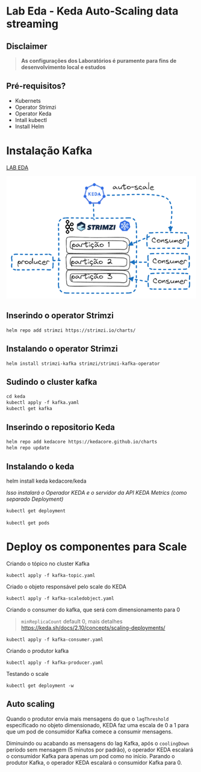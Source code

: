 # Lab Eda - Keda Auto-Scaling data streaming

## Disclaimer
> **As configurações dos Laboratórios é puramente para fins de desenvolvimento local e estudos**
> 


## Pré-requisitos?
* Kubernets
* Operator Strimzi
* Operator Keda
* Intall kubectl
* Install Helm

# Instalação Kafka 

[LAB EDA](lab-eda//README.md)




![Keda](../../content/keda.png)


## Inserindo o operator Strimzi
```
helm repo add strimzi https://strimzi.io/charts/
```

## Instalando o operator Strimzi

```
helm install strimzi-kafka strimzi/strimzi-kafka-operator
```

## Sudindo o cluster kafka 
```
cd keda
kubectl apply -f kafka.yaml
kubectl get kafka
```


## Inserindo o repositorio Keda
```
helm repo add kedacore https://kedacore.github.io/charts
helm repo update
```

## Instalando o keda 
helm install keda kedacore/keda

*Isso instalará o Operador KEDA e o servidor da API KEDA Metrics (como separado Deployment)*

```
kubectl get deployment 

kubectl get pods
```

# Deploy os componentes para Scale

Criando o tópico no cluster Kafka

```
kubectl apply -f kafka-topic.yaml
```


Criado o objeto responsável pelo scale do KEDA

```
kubectl apply -f kafka-scaledobject.yaml
```


Criando o consumer do kafka, que será com dimensionamento para 0

> `minReplicaCount` default 0, mais detalhes https://keda.sh/docs/2.10/concepts/scaling-deployments/

```
kubectl apply -f kafka-consumer.yaml
```


Criando o produtor kafka

```
kubectl apply -f kafka-producer.yaml
```

Testando o scale

```
kubectl get deployment -w
```

## Auto scaling

Quando o produtor envia mais mensagens do que o `lagThreshold` especificado no objeto dimensionado, KEDA faz uma escala de 0 a 1 para que um pod de consumidor Kafka comece a consumir mensagens.


Diminuindo ou acabando as mensagens do lag Kafka, após o `coolingDown` período  sem mensagem (5 minutos por padrão), o operador KEDA escalará o consumidor Kafka para apenas um pod como no início. Parando o produtor Kafka, o operador KEDA escalará o consumidor Kafka para 0.



